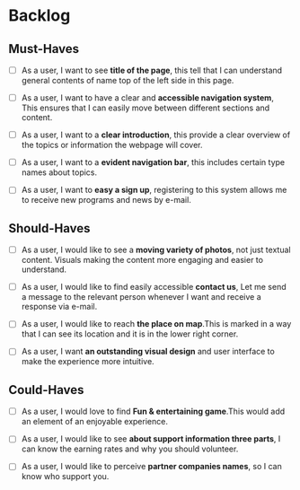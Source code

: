 # Backlog

## Must-Haves

- [ ] As a user, I want to see **title of the page**, this tell that I can
      understand general contents of name top of the left side in this page.

- [ ] As a user, I want to have a clear and **accessible navigation system**,
      This ensures that I can easily move between different sections and
      content.

- [ ] As a user, I want to a **clear introduction**, this provide a clear
      overview of the topics or information the webpage will cover.

- [ ] As a user, I want to a **evident navigation bar**, this includes certain
      type names about topics.

- [ ] As a user, I want to **easy a sign up**, registering to this system allows
      me to receive new programs and news by e-mail.

## Should-Haves

- [ ] As a user, I would like to see a **moving variety of photos**, not just
      textual content. Visuals making the content more engaging and easier to
      understand.

- [ ] As a user, I would like to find easily accessible **contact us**, Let me
      send a message to the relevant person whenever I want and receive a
      response via e-mail.

- [ ] As a user, I would like to reach **the place on map**.This is marked in a
      way that I can see its location and it is in the lower right corner.

- [ ] As a user, I want **an outstanding visual design** and user interface to
      make the experience more intuitive.

## Could-Haves

- [ ] As a user, I would love to find **Fun & entertaining game**.This would add
      an element of an enjoyable experience.

- [ ] As a user, I would like to see **about support information three parts**,
      I can know the earning rates and why you should volunteer.

- [ ] As a user, I would like to perceive **partner companies names**, so I can
      know who support you.
